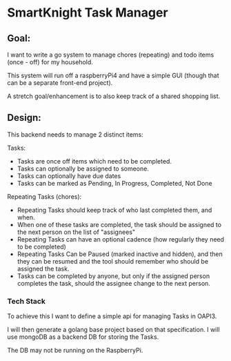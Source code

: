 # SmartKnight Task Manager

## Goal:

I want to write a go system to manage chores (repeating) and todo items (once -
off) for my household.

This system will run off a raspberryPi4 and have a simple GUI (though that can
be a separate front-end project).

A stretch goal/enhancement is to also keep track of a shared shopping list.



## Design:

This backend needs to manage 2 distinct items:

Tasks:
  - Tasks are once off items which need to be completed.
  - Tasks can optionally be assigned to someone.
  - Tasks can optionally have due dates
  - Tasks can be marked as Pending, In Progress, Completed, Not Done

Repeating Tasks (chores):
  - Repeating Tasks should keep track of who last completed them, and when.
  - When one of these tasks are completed, the task should be assigned to the
    next person on the list of "assignees"
  - Repeating Tasks can have an optional cadence (how regularly they need to 
    be completed)
  - Repeating Tasks Can be Paused (marked inactive and hidden), and then they
    can be resumed and the tool should remember who should be assigned the 
    task. 
  - Tasks can be completed by anyone, but only if the assigned person 
    completes the task, should the assignee change to the next person.

### Tech Stack

To achieve this I want to define a simple api for managing Tasks in OAPI3.

I will then generate a golang base project based on that specification.
I will use mongoDB as a backend DB for storing the Tasks.

The DB may not be running on the RaspberryPi.




